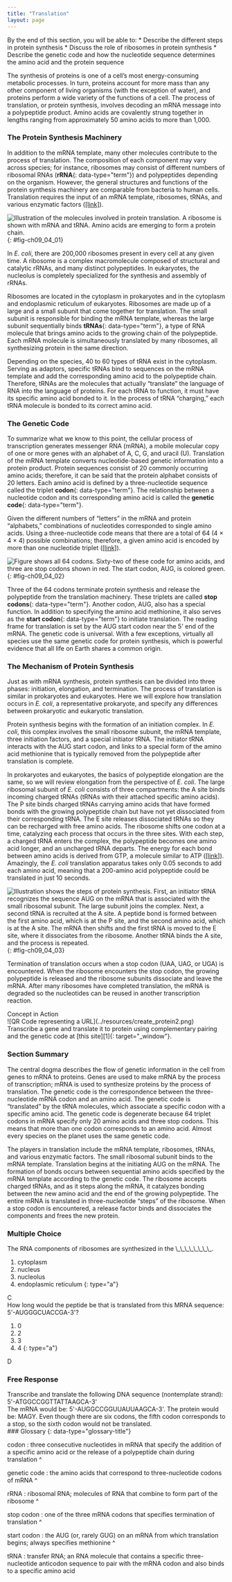 ```yaml
---
title: "Translation"
layout: page
---
```



<div data-type="abstract" markdown="1">
By the end of this section, you will be able to:
* Describe the different steps in protein synthesis
* Discuss the role of ribosomes in protein synthesis
* Describe the genetic code and how the nucleotide sequence determines the amino acid and the protein sequence

</div>

The synthesis of proteins is one of a cell’s most energy-consuming metabolic processes. In turn, proteins account for more mass than any other component of living organisms (with the exception of water), and proteins perform a wide variety of the functions of a cell. The process of translation, or protein synthesis, involves decoding an mRNA message into a polypeptide product. Amino acids are covalently strung together in lengths ranging from approximately 50 amino acids to more than 1,000.

### The Protein Synthesis Machinery

In addition to the mRNA template, many other molecules contribute to the process of translation. The composition of each component may vary across species; for instance, ribosomes may consist of different numbers of ribosomal RNAs (**rRNA**{: data-type="term"}) and polypeptides depending on the organism. However, the general structures and functions of the protein synthesis machinery are comparable from bacteria to human cells. Translation requires the input of an mRNA template, ribosomes, tRNAs, and various enzymatic factors ([\[link\]](#fig-ch09_04_01)).

 ![Illustration of the molecules involved in protein translation. A ribosome is shown with mRNA and tRNA. Amino acids are emerging to form a protein chain.](../resources/Figure_09_04_01.jpg "The protein synthesis machinery includes the large and small subunits of the ribosome, mRNA, and tRNA. (credit: modification of work by NIGMS, NIH)"){: #fig-ch09_04_01}

In *E. coli*, there are 200,000 ribosomes present in every cell at any given time. A ribosome is a complex macromolecule composed of structural and catalytic rRNAs, and many distinct polypeptides. In eukaryotes, the nucleolus is completely specialized for the synthesis and assembly of rRNAs.

Ribosomes are located in the cytoplasm in prokaryotes and in the cytoplasm and endoplasmic reticulum of eukaryotes. Ribosomes are made up of a large and a small subunit that come together for translation. The small subunit is responsible for binding the mRNA template, whereas the large subunit sequentially binds **tRNAs**{: data-type="term"}, a type of RNA molecule that brings amino acids to the growing chain of the polypeptide. Each mRNA molecule is simultaneously translated by many ribosomes, all synthesizing protein in the same direction.

Depending on the species, 40 to 60 types of tRNA exist in the cytoplasm. Serving as adaptors, specific tRNAs bind to sequences on the mRNA template and add the corresponding amino acid to the polypeptide chain. Therefore, tRNAs are the molecules that actually “translate” the language of RNA into the language of proteins. For each tRNA to function, it must have its specific amino acid bonded to it. In the process of tRNA “charging,” each tRNA molecule is bonded to its correct amino acid.

### The Genetic Code

To summarize what we know to this point, the cellular process of transcription generates messenger RNA (mRNA), a mobile molecular copy of one or more genes with an alphabet of A, C, G, and uracil (U). Translation of the mRNA template converts nucleotide-based genetic information into a protein product. Protein sequences consist of 20 commonly occurring amino acids; therefore, it can be said that the protein alphabet consists of 20 letters. Each amino acid is defined by a three-nucleotide sequence called the triplet **codon**{: data-type="term"}. The relationship between a nucleotide codon and its corresponding amino acid is called the **genetic code**{: data-type="term"}.

Given the different numbers of “letters” in the mRNA and protein “alphabets,” combinations of nucleotides corresponded to single amino acids. Using a three-nucleotide code means that there are a total of 64 (4 × 4 × 4) possible combinations; therefore, a given amino acid is encoded by more than one nucleotide triplet ([\[link\]](#fig-ch09_04_02)).

 ![Figure shows all 64 codons. Sixty-two of these code for amino acids, and three are stop codons shown in red. The start codon, AUG, is colored green.](../resources/Figure_09_04_02.jpg "This figure shows the genetic code for translating each nucleotide triplet, or codon, in mRNA into an amino acid or a termination signal in a nascent protein. (credit: modification of work by NIH)"){: #fig-ch09_04_02}

Three of the 64 codons terminate protein synthesis and release the polypeptide from the translation machinery. These triplets are called **stop codons**{: data-type="term"}. Another codon, AUG, also has a special function. In addition to specifying the amino acid methionine, it also serves as the **start codon**{: data-type="term"} to initiate translation. The reading frame for translation is set by the AUG start codon near the 5\' end of the mRNA. The genetic code is universal. With a few exceptions, virtually all species use the same genetic code for protein synthesis, which is powerful evidence that all life on Earth shares a common origin.

### The Mechanism of Protein Synthesis

Just as with mRNA synthesis, protein synthesis can be divided into three phases: initiation, elongation, and termination. The process of translation is similar in prokaryotes and eukaryotes. Here we will explore how translation occurs in *E. coli*, a representative prokaryote, and specify any differences between prokaryotic and eukaryotic translation.

Protein synthesis begins with the formation of an initiation complex. In *E. coli*, this complex involves the small ribosome subunit, the mRNA template, three initiation factors, and a special initiator tRNA. The initiator tRNA interacts with the AUG start codon, and links to a special form of the amino acid methionine that is typically removed from the polypeptide after translation is complete.

In prokaryotes and eukaryotes, the basics of polypeptide elongation are the same, so we will review elongation from the perspective of *E. coli*. The large ribosomal subunit of <em>E. coli </em>consists of three compartments: the A site binds incoming charged tRNAs (tRNAs with their attached specific amino acids). The P site binds charged tRNAs carrying amino acids that have formed bonds with the growing polypeptide chain but have not yet dissociated from their corresponding tRNA. The E site releases dissociated tRNAs so they can be recharged with free amino acids. The ribosome shifts one codon at a time, catalyzing each process that occurs in the three sites. With each step, a charged tRNA enters the complex, the polypeptide becomes one amino acid longer, and an uncharged tRNA departs. The energy for each bond between amino acids is derived from GTP, a molecule similar to ATP ([\[link\]](#fig-ch09_04_03)). Amazingly, the <em>E. coli </em>translation apparatus takes only 0.05 seconds to add each amino acid, meaning that a 200-amino acid polypeptide could be translated in just 10 seconds.

 ![Illustration shows the steps of protein synthesis. First, an initiator tRNA recognizes the sequence AUG on the mRNA that is associated with the small ribosomal subunit. The large subunit joins the complex. Next, a second tRNA is recruited at the A site. A peptide bond is formed between the first amino acid, which is at the P site, and the second amino acid, which is at the A site. The mRNA then shifts and the first tRNA is moved to the E site, where it dissociates from the ribosome. Another tRNA binds the A site, and the process is repeated.](../resources/Figure_09_04_03.jpg "Translation begins when a tRNA anticodon recognizes a codon on the mRNA. The large ribosomal subunit joins the small subunit, and a second tRNA is recruited. As the mRNA moves relative to the ribosome, the polypeptide chain is formed. Entry of a release factor into the A site terminates translation and the components dissociate."){: #fig-ch09_04_03}

Termination of translation occurs when a stop codon (UAA, UAG, or UGA) is encountered. When the ribosome encounters the stop codon, the growing polypeptide is released and the ribosome subunits dissociate and leave the mRNA. After many ribosomes have completed translation, the mRNA is degraded so the nucleotides can be reused in another transcription reaction.

<div data-type="note" data-has-label="true" class="interactive non-majors" data-label="" markdown="1">
<div data-type="title">
Concept in Action
</div>
<span data-type="media" data-alt="QR Code representing a URL"> ![QR Code representing a URL](../resources/create_protein2.png) </span>
Transcribe a gene and translate it to protein using complementary pairing and the genetic code at [this site][1]{: target="_window"}.

</div>

### Section Summary

The central dogma describes the flow of genetic information in the cell from genes to mRNA to proteins. Genes are used to make mRNA by the process of transcription; mRNA is used to synthesize proteins by the process of translation. The genetic code is the correspondence between the three-nucleotide mRNA codon and an amino acid. The genetic code is “translated” by the tRNA molecules, which associate a specific codon with a specific amino acid. The genetic code is degenerate because 64 triplet codons in mRNA specify only 20 amino acids and three stop codons. This means that more than one codon corresponds to an amino acid. Almost every species on the planet uses the same genetic code.

The players in translation include the mRNA template, ribosomes, tRNAs, and various enzymatic factors. The small ribosomal subunit binds to the mRNA template. Translation begins at the initiating AUG on the mRNA. The formation of bonds occurs between sequential amino acids specified by the mRNA template according to the genetic code. The ribosome accepts charged tRNAs, and as it steps along the mRNA, it catalyzes bonding between the new amino acid and the end of the growing polypeptide. The entire mRNA is translated in three-nucleotide “steps” of the ribosome. When a stop codon is encountered, a release factor binds and dissociates the components and frees the new protein.

### Multiple Choice

<div data-type="exercise">
<div data-type="problem" markdown="1">
The RNA components of ribosomes are synthesized in the \_\_\_\_\_\_\_\_.

1.  cytoplasm
2.  nucleus
3.  nucleolus
4.  endoplasmic reticulum
{: type="a"}

</div>
<div data-type="solution" markdown="1">
C

</div>
</div>

<div data-type="exercise" id="eip-826">
<div data-type="problem" id="eip-446" markdown="1">
How long would the peptide be that is translated from this MRNA sequence: 5'-AUGGGCUACCGA-3'?

1.  0
2.  2
3.  3
4.  4
{: type="a"}

</div>
<div data-type="solution" id="eip-79" markdown="1">
D

</div>
</div>

### Free Response

<div data-type="exercise">
<div data-type="problem" markdown="1">
Transcribe and translate the following DNA sequence (nontemplate strand): 5'-ATGGCCGGTTATTAAGCA-3'

</div>
<div data-type="solution" markdown="1">
The mRNA would be: 5'-AUGGCCGGUUAUUAAGCA-3'. The protein would be: MAGY. Even though there are six codons, the fifth codon corresponds to a stop, so the sixth codon would not be translated.

</div>
</div>

<div data-type="glossary" markdown="1">
### Glossary
{: data-type="glossary-title"}

codon
: three consecutive nucleotides in mRNA that specify the addition of a specific amino acid or the release of a polypeptide chain during translation
^

genetic code
: the amino acids that correspond to three-nucleotide codons of mRNA
^

rRNA
: ribosomal RNA; molecules of RNA that combine to form part of the ribosome
^

stop codon
: one of the three mRNA codons that specifies termination of translation
^

start codon
: the AUG (or, rarely GUG) on an mRNA from which translation begins; always specifies methionine
^

tRNA
: transfer RNA; an RNA molecule that contains a specific three-nucleotide anticodon sequence to pair with the mRNA codon and also binds to a specific amino acid

</div>



[1]: http://openstax.org/l/create_protein2
